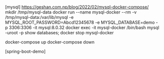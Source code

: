 [mysql]
https://geshan.com.np/blog/2022/02/mysql-docker-compose/
mkdir /tmp/mysql-data
docker run --name mysql-docker --rm -v /tmp/mysql-data:/var/lib/mysql -e MYSQL_ROOT_PASSWORD=Abcd12345678 -e MYSQL_DATABASE=demo -p 3306:3306 -it mysql:8.0.32
docker exec -it mysql-docker /bin/bash
mysql -uroot -p
show databases;
docker stop mysql-docker

docker-compose up
docker-compose down

[spring-boot-demo]